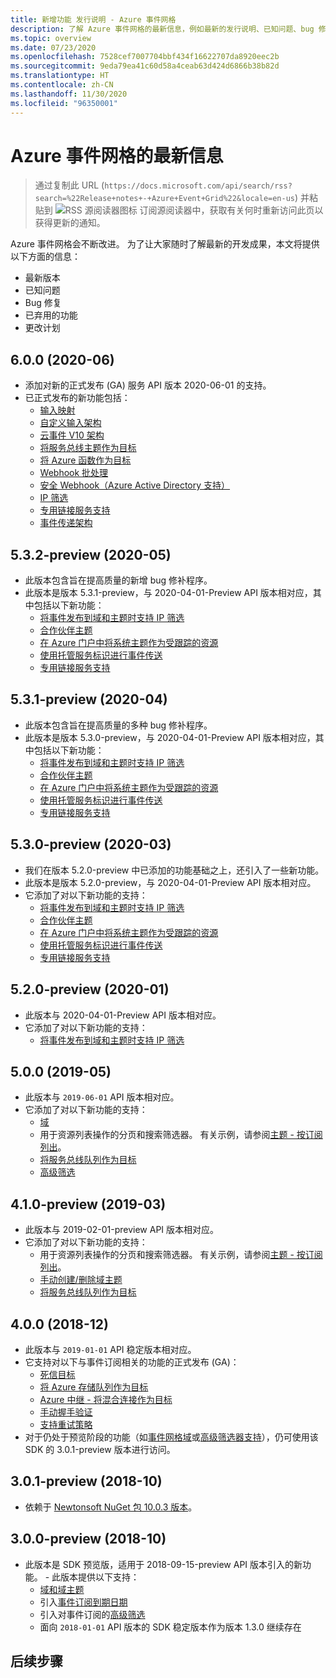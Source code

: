 ```yaml
---
title: 新增功能 发行说明 - Azure 事件网格
description: 了解 Azure 事件网格的最新信息，例如最新的发行说明、已知问题、bug 修复、已弃用的功能和即将应用的更改。
ms.topic: overview
ms.date: 07/23/2020
ms.openlocfilehash: 7528cef7007704bbf434f16622707da8920eec2b
ms.sourcegitcommit: 9eda79ea41c60d58a4ceab63d424d6866b38b82d
ms.translationtype: HT
ms.contentlocale: zh-CN
ms.lasthandoff: 11/30/2020
ms.locfileid: "96350001"
---
```

# <a name="whats-new-in-azure-event-grid"></a>Azure 事件网格的最新信息

>通过复制此 URL (`https://docs.microsoft.com/api/search/rss?search=%22Release+notes+-+Azure+Event+Grid%22&locale=en-us`) 并粘贴到 ![RSS 源阅读器图标](./media/whats-new/feed-icon-16x16.png) 订阅源阅读器中，获取有关何时重新访问此页以获得更新的通知。

Azure 事件网格会不断改进。 为了让大家随时了解最新的开发成果，本文将提供以下方面的信息：

- 最新版本
- 已知问题
- Bug 修复
- 已弃用的功能
- 更改计划

## <a name="600-2020-06"></a>6.0.0 (2020-06)
- 添加对新的正式发布 (GA) 服务 API 版本 2020-06-01 的支持。
- 已正式发布的新功能包括：
    - [输入映射](input-mappings.md)
    - [自定义输入架构](input-mappings.md)
    - [云事件 V10 架构](cloud-event-schema.md)
    - [将服务总线主题作为目标](handler-service-bus.md)
    - [将 Azure 函数作为目标](handler-functions.md)
    - [Webhook 批处理](./edge/delivery-output-batching.md)
    - [安全 Webhook（Azure Active Directory 支持）](secure-webhook-delivery.md)
    - [IP 筛选](configure-firewall.md)
    - [专用链接服务支持](configure-private-endpoints.md)
    - [事件传递架构](event-schema.md)

## <a name="532-preview-2020-05"></a>5.3.2-preview (2020-05)
- 此版本包含旨在提高质量的新增 bug 修补程序。
- 此版本是版本 5.3.1-preview，与 2020-04-01-Preview API 版本相对应，其中包括以下新功能： 
    - [将事件发布到域和主题时支持 IP 筛选](configure-firewall.md)
    - [合作伙伴主题](./partner-events-overview.md)
    - [在 Azure 门户中将系统主题作为受跟踪的资源](system-topics.md)
    - [使用托管服务标识进行事件传送](managed-service-identity.md) 
    - [专用链接服务支持](configure-private-endpoints.md)

## <a name="531-preview-2020-04"></a>5.3.1-preview (2020-04)
- 此版本包含旨在提高质量的多种 bug 修补程序。
- 此版本是版本 5.3.0-preview，与 2020-04-01-Preview API 版本相对应，其中包括以下新功能： 
    - [将事件发布到域和主题时支持 IP 筛选](configure-firewall.md)
    - [合作伙伴主题](./partner-events-overview.md)
    - [在 Azure 门户中将系统主题作为受跟踪的资源](system-topics.md)
    - [使用托管服务标识进行事件传送](managed-service-identity.md) 
    - [专用链接服务支持](configure-private-endpoints.md)

## <a name="530-preview-2020-03"></a>5.3.0-preview (2020-03)
- 我们在版本 5.2.0-preview 中已添加的功能基础之上，还引入了一些新功能。 
- 此版本是版本 5.2.0-preview，与 2020-04-01-Preview API 版本相对应。
- 它添加了对以下新功能的支持： 
    - [将事件发布到域和主题时支持 IP 筛选](configure-firewall.md)
    - [合作伙伴主题](./partner-events-overview.md)
    - [在 Azure 门户中将系统主题作为受跟踪的资源](system-topics.md)
    - [使用托管服务标识进行事件传送](managed-service-identity.md) 
    - [专用链接服务支持](configure-private-endpoints.md)

## <a name="520-preview-2020-01"></a>5.2.0-preview (2020-01)
- 此版本与 2020-04-01-Preview API 版本相对应。
- 它添加了对以下新功能的支持：
    - [将事件发布到域和主题时支持 IP 筛选](configure-firewall.md)

## <a name="500-2019-05"></a>5.0.0 (2019-05)
- 此版本与 `2019-06-01` API 版本相对应。
- 它添加了对以下新功能的支持：
    * [域](event-domains.md)
    * 用于资源列表操作的分页和搜索筛选器。 有关示例，请参阅[主题 - 按订阅列出](/rest/api/eventgrid/version2020-04-01-preview/topics/listbysubscription)。
    * [将服务总线队列作为目标](handler-service-bus.md)
    * [高级筛选](event-filtering.md#advanced-filtering)

## <a name="410-preview-2019-03"></a>4.1.0-preview (2019-03)
- 此版本与 2019-02-01-preview API 版本相对应。
- 它添加了对以下新功能的支持：
    * 用于资源列表操作的分页和搜索筛选器。 有关示例，请参阅[主题 - 按订阅列出](/rest/api/eventgrid/version2020-04-01-preview/topics/listbysubscription)。
    * [手动创建/删除域主题](how-to-event-domains.md)
    * [将服务总线队列作为目标](handler-service-bus.md)

## <a name="400-2018-12"></a>4.0.0 (2018-12)
- 此版本与 `2019-01-01` API 稳定版本相对应。
- 它支持对以下与事件订阅相关的功能的正式发布 (GA)：
    * [死信目标](manage-event-delivery.md)
    * [将 Azure 存储队列作为目标](handler-storage-queues.md)
    * [Azure 中继 - 将混合连接作为目标](handler-relay-hybrid-connections.md)
    * [手动握手验证](webhook-event-delivery.md)
    * [支持重试策略](delivery-and-retry.md)
- 对于仍处于预览阶段的功能（如[事件网格域](event-domains.md)或[高级筛选器支持](event-filtering.md#advanced-filtering)），仍可使用该 SDK 的 3.0.1-preview 版本进行访问。

## <a name="301-preview-2018-10"></a>3.0.1-preview (2018-10)
- 依赖于 [Newtonsoft NuGet 包 10.0.3 版本](https://www.nuget.org/packages/Newtonsoft.Json/10.0.3)。

## <a name="300-preview-2018-10"></a>3.0.0-preview (2018-10)
- 此版本是 SDK 预览版，适用于 2018-09-15-preview API 版本引入的新功能。 - 此版本提供以下支持：
    - [域和域主题](event-domains.md)
    - 引入[事件订阅到期日期](concepts.md#event-subscription-expiration)
    - 引入对事件订阅的[高级筛选](event-filtering.md#advanced-filtering)
    - 面向 `2018-01-01` API 版本的 SDK 稳定版本作为版本 1.3.0 继续存在

## <a name="next-steps"></a>后续步骤